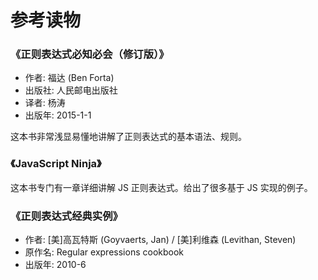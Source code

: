 # 参考读物

### 《正则表达式必知必会（修订版）》

+ 作者: 福达 (Ben Forta)
+ 出版社: 人民邮电出版社
+ 译者: 杨涛
+ 出版年: 2015-1-1

这本书非常浅显易懂地讲解了正则表达式的基本语法、规则。


### 《JavaScript Ninja》

这本书专门有一章详细讲解 JS 正则表达式。给出了很多基于 JS 实现的例子。


### 《正则表达式经典实例》

+ 作者: [美]高瓦特斯 (Goyvaerts, Jan) / [美]利维森 (Levithan, Steven)
+ 原作名: Regular expressions cookbook
+ 出版年: 2010-6
